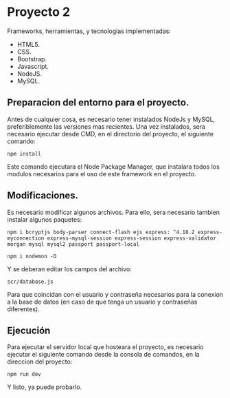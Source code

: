 # Proyecto 2

Frameworks, herramientas, y tecnologias implementadas:
- HTML5.
- CSS.
- Bootstrap.
- Javascript.
- NodeJS.
- MySQL.

## Preparacion del entorno para el proyecto.

Antes de cualquier cosa, es necesario tener instalados NodeJs y MySQL, preferiblemente las versiones mas recientes.
Una vez instalados, sera necesario ejecutar desde CMD, en el directorio del proyecto, el siguiente comando:
```
npm install
```
Este comando ejecutara el Node Package Manager, que instalara todos los modulos necesarios para el uso de este framework en el proyecto.

## Modificaciones.

Es necesario modificar algunos archivos. Para ello, sera necesario tambien instalar algunos paquetes:

```
npm i bcryptjs body-parser connect-flash ejs express: ^4.18.2 express-myconnection express-mysql-session express-session express-validator morgan mysql mysql2 passport passport-local
```

```
npm i nodemon -D
```
Y se deberan editar los campos del archivo:
```
scr/database.js
```
Para que coincidan con el usuario y contraseña necesarios para la conexion a la base de datos (en caso de que tenga un usuario y contraseñas diferentes).

## Ejecución

Para ejecutar el servidor local que hosteara el proyecto, es necesario ejecutar el siguiente comando desde la consola de comandos, en la direccion del proyecto:

```
npm run dev
```
Y listo, ya puede probarlo.
